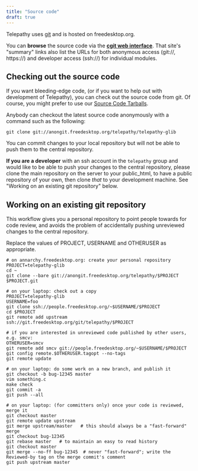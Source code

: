 ```yaml
---
title: "Source code"
draft: true
---
```


Telepathy uses [git](http://git.or.cz/) and is hosted on freedesktop.org.

You can **browse** the source code via the **[cgit web interface](http://cgit.freedesktop.org/telepathy/)**. That site's "summary" links also list the URLs for both anonymous access (git://, https://) and developer access (ssh://) for individual modules.

## Checking out the source code

If you want bleeding-edge code, (or if you want to help out with development of Telepathy), you can check out the source code from git. Of course, you might prefer to use our [Source Code Tarballs](/components/releases).

Anybody can checkout the latest source code anonymously with a command such as the following:

`git clone git://anongit.freedesktop.org/telepathy/telepathy-glib`

You can commit changes to your local repository but will not be able to push them to the central repository.

**If you are a developer** with an ssh account in the `telepathy` group and would like to be able to push your changes to the central repository, please clone the main repository on the server to your public_html, to have a public repository of your own, then clone _that_ to your development machine. See "Working on an existing git repository" below.

## Working on an existing git repository

This workflow gives you a personal repository to point people towards for code review, and avoids the problem of accidentally pushing unreviewed changes to the central repository.

Replace the values of PROJECT, USERNAME and OTHERUSER as appropriate.

    # on annarchy.freedesktop.org: create your personal repository
    PROJECT=telepathy-glib
    cd ~
    git clone --bare git://anongit.freedesktop.org/telepathy/$PROJECT $PROJECT.git

    # on your laptop: check out a copy
    PROJECT=telepathy-glib
    USERNAME=foo
    git clone ssh://people.freedesktop.org/~$USERNAME/$PROJECT
    cd $PROJECT
    git remote add upstream ssh://git.freedesktop.org/git/telepathy/$PROJECT

    # if you are interested in unreviewed code published by other users, e.g. smcv:
    OTHERUSER=smcv
    git remote add smcv git://people.freedesktop.org/~$USERNAME/$PROJECT
    git config remote.$OTHERUSER.tagopt --no-tags
    git remote update

    # on your laptop: do some work on a new branch, and publish it
    git checkout -b bug-12345 master
    vim something.c
    make check
    git commit -a
    git push --all

    # on your laptop: (for committers only) once your code is reviewed, merge it
    git checkout master
    git remote update upstream
    git merge upstream/master   # this should always be a "fast-forward" merge
    git checkout bug-12345
    git rebase master   # to maintain an easy to read history
    git checkout master
    git merge --no-ff bug-12345  # never "fast-forward"; write the Reviewed-by tag on the merge commit's comment
    git push upstream master
